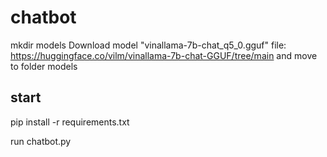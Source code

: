 # chatbot
mkdir models
Download model "vinallama-7b-chat_q5_0.gguf" file: https://huggingface.co/vilm/vinallama-7b-chat-GGUF/tree/main
and move to folder models

## start
pip install -r requirements.txt

run chatbot.py

